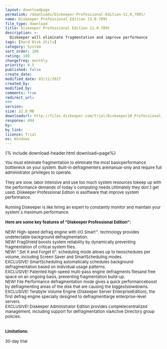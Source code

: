 ```yaml
---
layout: downloadpage
permalink: /downloads/Diskeeper-Professional-Edition-11,0,709t/
name: Diskeeper Professional Edition 11.0.709t
file_type: download
title: Diskeeper Professional Edition 11.0.709t
description: >-
  Diskeeper will eliminate fragmentation and improve performance
tags: [Hard Disk Utils]
category: System
sort_order: 100
rating: 100
changefreq: monthly
priority: 0.5
published: false
create_date: 
modified_date: 03/11/2017
created_by: 
modified_by: 
comments: true
redirect_url: 
### 
version:  
size: 32.8 MB
downloadurl: http://files.diskeeper.com/trial/Diskeeper10_Professional_TW_30day.exe
response: 404
by: 
by_link: 
licence: Trial
os: Windows
---
```


{% include download-header.html download=page%}

<p style="fix-download-text !important">
<p><font size="2">You must eliminate fragmentation to eliminate the most basicperformance bottleneck on your system. Built-in defragmenters aremanual-only and require full administrator privileges to operate. <br />
<br />
They are slow, labor intensive and use too much system resources tokeep up with the performance demands of today`s computing needs.Ultimately they don’.t get used. Diskeeper Professional Edition is asoftware that improve system performance. <br />
<br />
Running Diskeeper is like hiring an expert to constantly monitor and maintain your system’.s maximum performance. <br />
<br />
<span><strong>Here are some key features of "Diskeeper Professional Edition":</strong></span><br />
<br />
NEW! High-speed defrag engine with I/O Smart™. technology provides undetectable background defragmentation. <br />
NEW! FragShield boosts system reliability by dynamically preventing fragmentation of critical system files. <br />
NEW! “.Set It and Forget It”. scheduling mode allows up to twoschedules per volume, including Screen Saver and SmartScheduling modes.<br />
EXCLUSIVE! SmartScheduling automatically schedules background defragmentation based on individual usage patterns. <br />
EXCLUSIVE! Patented high-speed multi-pass engine defragments filesand free space on an ongoing basis, preventing fragmentation build-up. <br />
NEW! File Performance defragmentation mode gives a quick performanceboost by defragmenting areas of the disk that are causing the biggestslowdowns. <br />
EXCLUSIVE! Terabyte Volume Engine (Diskeeper Server EnterpriseEdition), the first defrag engine specially designed to defragmentlarge enterprise-level servers. <br />
EXCLUSIVE! Diskeeper Administrator Edition provides completecentralized management, including support for defragmentation viaActive Directory group policies.<br />
<br />
<br />
<span><strong>Limitations:</strong></span><br />
<br />
30-day trial<br />
<br />
<br />
</font></p></p>
